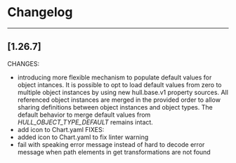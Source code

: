 # Changelog
------------------
[1.26.7]
------------------
CHANGES:
- introducing more flexible mechanism to populate default values for object intances. It is possible to opt to load default values from zero to multiple object instances by using new hull.base.v1 property sources. All referenced object instances are merged in the provided order to allow sharing definitions between object instances and object types. The default behavior to merge default values from _HULL_OBJECT_TYPE_DEFAULT_ remains intact.
- add icon to Chart.yaml
FIXES:
- added icon to Chart.yaml to fix linter warning
- fail with speaking error message instead of hard to decode error message when path elements in get transformations are not found